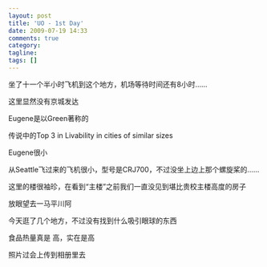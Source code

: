 ```yaml
---
layout: post
title: 'UO - 1st Day'
date: 2009-07-19 14:33
comments: true
category:
tagline:
tags: []
---
```


坐了十一个半小时飞机到这个地方，机场等待时间还有8小时……

这里显然没有京城发达

Eugene是以Green著称的

传说中的Top 3 in Livability in cities of similar sizes

Eugene很小

从Seattle飞过来的飞机很小，型号是CRJ700，不过没坐上边上那个螺旋桨的……

这里的楼很袖珍，在看到“主楼”之前我们一直没见到堪比贵校主楼高度的房子

放眼望去一马平川阿

今天逛了几个地方，不过没有找到什么吸引眼球的东西

食品热量真是 高，实在是高

照片过会上传到相册里去

